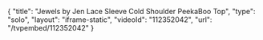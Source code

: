 {
    "title": "Jewels by Jen Lace Sleeve Cold Shoulder PeekaBoo Top",
    "type": "solo",
    "layout": "iframe-static",
    "videoId": "112352042",
    "url": "\/tvpembed\/112352042"
}